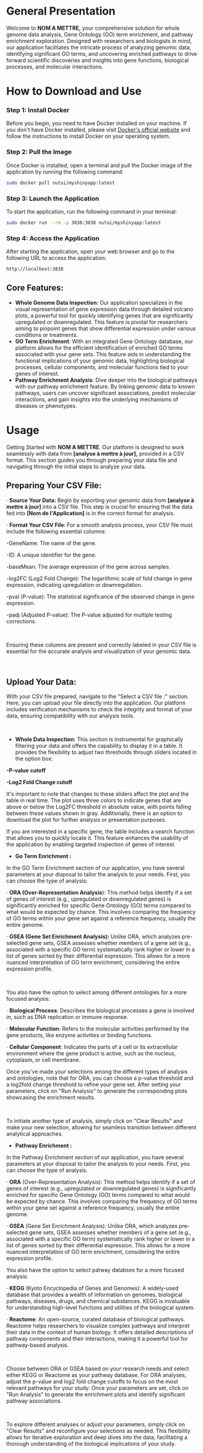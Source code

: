 # **General Presentation**

Welcome to **NOM A METTRE,** your comprehensive solution for whole genome data analysis, Gene Ontology (GO) term enrichment, and pathway enrichment exploration. Designed with researchers and biologists in mind, our application facilitates the intricate process of analyzing genomic data, identifying significant GO terms, and uncovering enriched pathways to drive forward scientific discoveries and insights into gene functions, biological processes, and molecular interactions.

# **How to Download and Use**

### Step 1: Install Docker

Before you begin, you need to have Docker installed on your machine. If you don't have Docker installed, please visit [Docker's official website](https://www.docker.com/) and follow the instructions to install Docker on your operating system.

### Step 2: Pull the Image

Once Docker is installed, open a terminal and pull the Docker image of the application by running the following command:

```bash
sudo docker pull nutui/myshinyapp:latest
```

### Step 3: Launch the Application
To start the application, run the following command in your terminal:

```bash
sudo docker run --rm -p 3838:3838 nutui/myshinyapp:latest
```

### Step 4: Access the Application
After starting the application, open your web browser and go to the following URL to access the application:

```bash
http://localhost:3838
```
## **Core Features:**

- **Whole Genome Data Inspection**: Our application specializes in the visual representation of gene expression data through detailed volcano plots, a powerful tool for quickly identifying genes that are significantly upregulated or downregulated. This feature is pivotal for researchers aiming to pinpoint genes that show differential expression under various conditions or treatments.
- **GO Term Enrichment**: With an integrated Gene Ontology database, our platform allows for the efficient identification of enriched GO terms associated with your gene sets. This feature aids in understanding the functional implications of your genomic data, highlighting biological processes, cellular components, and molecular functions tied to your genes of interest.
- **Pathway Enrichment Analysis**: Dive deeper into the biological pathways with our pathway enrichment feature. By linking genomic data to known pathways, users can uncover significant associations, predict molecular interactions, and gain insights into the underlying mechanisms of diseases or phenotypes.

# **Usage**

Getting Started with **NOM A METTRE**. Our platform is designed to work seamlessly with data from **\[analyse à mettre à jour\],** provided in a CSV format. This section guides you through preparing your data file and navigating through the initial steps to analyze your data.

## **Preparing Your CSV File:**

·       **Source Your Data:** Begin by exporting your genomic data from **\[analyse à mettre à jour\]** into a CSV file. This step is crucial for ensuring that the data fed into **\[Nom de l'Application\]** is in the correct format for analysis.

·       **Format Your CSV File**: For a smooth analysis process, your CSV file must include the following essential columns:

\-GeneName: The name of the gene.

\-ID: A unique identifier for the gene.

\-baseMean: The average expression of the gene across samples.

\-log2FC (Log2 Fold Change): The logarithmic scale of fold change in gene expression, indicating upregulation or downregulation.

\-pval (P-value): The statistical significance of the observed change in gene expression.

\-padj (Adjusted P-value): The P-value adjusted for multiple testing corrections.

&nbsp;

Ensuring these columns are present and correctly labeled in your CSV file is essential for the accurate analysis and visualization of your genomic data.

&nbsp;

## **Upload Your Data:** 
With your CSV file prepared, navigate to the "Select a CSV file :" section. Here, you can upload your file directly into the application. Our platform includes verification mechanisms to check the integrity and format of your data, ensuring compatibility with our analysis tools.

&nbsp;

- **Whole Data Inspection:** This section is instrumental for graphically filtering your data and offers the capability to display it in a table. It provides the flexibility to adjust two thresholds through sliders located in the option box:

**\-P-value cutoff**

**\-Log2 Fold Change cutoff**

It's important to note that changes to these sliders affect the plot and the table in real time. The plot uses three colors to indicate genes that are above or below the Log2FC threshold in absolute value, with points falling between these values shown in gray. Additionally, there is an option to download the plot for further analysis or presentation purposes.

If you are interested in a specific gene, the table includes a search function that allows you to quickly locate it. This feature enhances the usability of the application by enabling targeted inspection of genes of interest.

- **Go Term Enrichment :**

In the GO Term Enrichment section of our application, you have several parameters at your disposal to tailor the analysis to your needs. First, you can choose the type of analysis:

·        **ORA (Over-Representation Analysis**): This method helps identify if a set of genes of interest (e.g., upregulated or downregulated genes) is significantly enriched for specific Gene Ontology (GO) terms compared to what would be expected by chance. This involves comparing the frequency of GO terms within your gene set against a reference frequency, usually the entire genome.

·        **GSEA (Gene Set Enrichment Analysis):** Unlike ORA, which analyzes pre-selected gene sets, GSEA assesses whether members of a gene set (e.g., associated with a specific GO term) systematically rank higher or lower in a list of genes sorted by their differential expression. This allows for a more nuanced interpretation of GO term enrichment, considering the entire expression profile.

&nbsp;

You also have the option to select among different ontologies for a more focused analysis:

·        **Biological Process**: Describes the biological processes a gene is involved in, such as DNA replication or immune response.

·        **Molecular Function**: Refers to the molecular activities performed by the gene products, like enzyme activities or binding functions.

·        **Cellular Component**: Indicates the parts of a cell or its extracellular environment where the gene product is active, such as the nucleus, cytoplasm, or cell membrane.

Once you've made your selections among the different types of analysis and ontologies, note that for ORA, you can choose a p-value threshold and a log2fold change threshold to refine your gene set. After setting your parameters, click on "Run Analysis" to generate the corresponding plots showcasing the enrichment results.

&nbsp;

To initiate another type of analysis, simply click on "Clear Results" and make your new selection, allowing for seamless transition between different analytical approaches.

- **Pathway Enrichment :**

In the Pathway Enrichment section of our application, you have several parameters at your disposal to tailor the analysis to your needs. First, you can choose the type of analysis.

·        **ORA** (Over-Representation Analysis): This method helps identify if a set of genes of interest (e.g., upregulated or downregulated genes) is significantly enriched for specific Gene Ontology (GO) terms compared to what would be expected by chance. This involves comparing the frequency of GO terms within your gene set against a reference frequency, usually the entire genome.

·        **GSEA** (Gene Set Enrichment Analysis): Unlike ORA, which analyzes pre-selected gene sets, GSEA assesses whether members of a gene set (e.g., associated with a specific GO term) systematically rank higher or lower in a list of genes sorted by their differential expression. This allows for a more nuanced interpretation of GO term enrichment, considering the entire expression profile.

You also have the option to select patway databses for a more focused analysis:

·        **KEGG** (Kyoto Encyclopedia of Genes and Genomes): A widely-used database that provides a wealth of information on genomes, biological pathways, diseases, drugs, and chemical substances. KEGG is invaluable for understanding high-level functions and utilities of the biological system.

·        **Reactome**: An open-source, curated database of biological pathways. Reactome helps researchers to visualize complex pathways and interpret their data in the context of human biology. It offers detailed descriptions of pathway components and their interactions, making it a powerful tool for pathway-based analysis.

&nbsp;

Choose between ORA or GSEA based on your research needs and select either KEGG or Reactome as your pathway database. For ORA analyses, adjust the p-value and log2 fold change cutoffs to focus on the most relevant pathways for your study. Once your parameters are set, click on "Run Analysis" to generate the enrichment plots and identify significant pathway associations.

&nbsp;

To explore different analyses or adjust your parameters, simply click on "Clear Results" and reconfigure your selections as needed. This flexibility allows for iterative exploration and deep dives into the data, facilitating a thorough understanding of the biological implications of your study.
